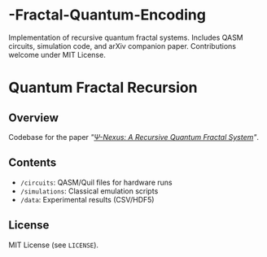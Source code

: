 # -Fractal-Quantum-Encoding
Implementation of recursive quantum fractal systems. Includes QASM circuits, simulation code, and arXiv companion paper. Contributions welcome under MIT License.  
# Quantum Fractal Recursion  
## Overview  
Codebase for the paper *"[Ψ-Nexus: A Recursive Quantum Fractal System](https://arxiv.org/abs/2508.XXXXX)"*.  

## Contents  
- `/circuits`: QASM/Quil files for hardware runs  
- `/simulations`: Classical emulation scripts  
- `/data`: Experimental results (CSV/HDF5)  

## License  
MIT License (see `LICENSE`). 
